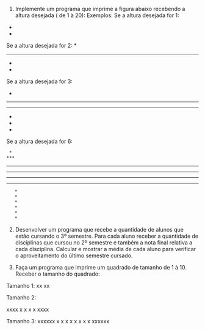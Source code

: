 1. Implemente um programa que imprime a figura abaixo recebendo a altura desejada ( de 1 à 20):
Exemplos:
Se a altura desejada for 1:

*
*

Se a altura desejada for 2:
 *
***
 *
 *

Se a altura desejada for 3:

   *
 ***
*****
   *
   *
   *  

Se a altura desejada for 6:

     *
    *** 
   *****
  *******
 *********
***********
       *
       *
       *  
       *
       *
       *

2. Desenvolver um programa que recebe a quantidade de alunos que estão cursando o 3º semestre. 
Para cada aluno receber a quantidade de disciplinas que cursou no 2º semestre e também a nota final relativa a cada disciplina. Calcular e mostrar a média de cada aluno para verificar o aproveitamento do último semestre cursado.

3. Faça um programa que imprime um quadrado de tamanho de 1 à 10. Receber o tamanho do quadrado:

Tamanho 1:
xx
xx

Tamanho 2:

xxxx
x  x
x  x
xxxx

Tamanho 3:
xxxxxx
x    x
x    x
x    x
x    x
xxxxxx

